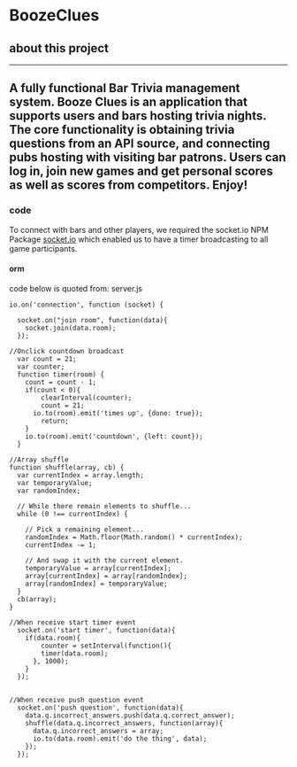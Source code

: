 # BoozeClues


## about this project
---
   A fully functional Bar Trivia management system. Booze Clues is an application that supports users and bars hosting trivia nights. The core functionality is obtaining trivia questions from an API source, and connecting pubs hosting with visiting bar patrons. Users can log in, join new games and get personal scores as well as scores from competitors. Enjoy!
---
### code
To connect with bars and other players, we required the socket.io NPM Package [socket.io](#socket.io) which enabled us to have a timer broadcasting to all game participants.
#### orm
code below is quoted from: server.js
```
io.on('connection', function (socket) {

  socket.on("join room", function(data){
    socket.join(data.room);
  });

//Onclick countdown broadcast
  var count = 21;
  var counter;
  function timer(room) {
  	count = count - 1;
  	if(count < 0){
  		clearInterval(counter);
  		count = 21;
      io.to(room).emit('times up', {done: true});
  		return;
  	}
  	io.to(room).emit('countdown', {left: count});
  }

//Array shuffle
function shuffle(array, cb) {
  var currentIndex = array.length;
  var temporaryValue;
  var randomIndex;

  // While there remain elements to shuffle...
  while (0 !== currentIndex) {

    // Pick a remaining element...
    randomIndex = Math.floor(Math.random() * currentIndex);
    currentIndex -= 1;

    // And swap it with the current element.
    temporaryValue = array[currentIndex];
    array[currentIndex] = array[randomIndex];
    array[randomIndex] = temporaryValue;
  }
  cb(array);
}

//When receive start timer event
  socket.on('start timer', function(data){
  	if(data.room){
  		counter = setInterval(function(){
        timer(data.room);
      }, 1000);
  	}
  });


//When receive push question event
  socket.on('push question', function(data){
    data.q.incorrect_answers.push(data.q.correct_answer);
    shuffle(data.q.incorrect_answers, function(array){
      data.q.incorrect_answers = array;
      io.to(data.room).emit('do the thing', data);
    });
  });
```
